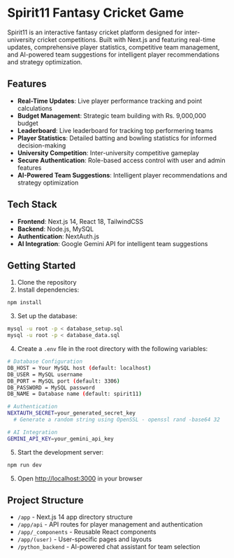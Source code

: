 # Spirit11 Fantasy Cricket Game

Spirit11 is an interactive fantasy cricket platform designed for inter-university cricket competitions. Built with Next.js and featuring real-time updates, comprehensive player statistics, competitive team management, and AI-powered team suggestions for intelligent player recommendations and strategy optimization.

## Features

- **Real-Time Updates**: Live player performance tracking and point calculations
- **Budget Management**: Strategic team building with Rs. 9,000,000 budget
- **Leaderboard**: Live leaderboard for tracking top performering teams
- **Player Statistics**: Detailed batting and bowling statistics for informed decision-making
- **University Competition**: Inter-university competitive gameplay
- **Secure Authentication**: Role-based access control with user and admin features
- **AI-Powered Team Suggestions**: Intelligent player recommendations and strategy optimization

## Tech Stack

- **Frontend**: Next.js 14, React 18, TailwindCSS
- **Backend**: Node.js, MySQL
- **Authentication**: NextAuth.js
- **AI Integration**: Google Gemini API for intelligent team suggestions

## Getting Started

1. Clone the repository
2. Install dependencies:
```bash
npm install
```
3. Set up the database:
```bash
mysql -u root -p < database_setup.sql
mysql -u root -p < database_data.sql
```
4. Create a `.env` file in the root directory with the following variables:
```bash
# Database Configuration
DB_HOST = Your MySQL host (default: localhost)
DB_USER = MySQL username
DB_PORT = MySQL port (default: 3306)
DB_PASSWORD = MySQL password
DB_NAME = Database name (default: spirit11)

# Authentication
NEXTAUTH_SECRET=your_generated_secret_key
  # Generate a random string using OpenSSL - openssl rand -base64 32

# AI Integration
GEMINI_API_KEY=your_gemini_api_key
```
5. Start the development server:
```bash
npm run dev
```

5. Open [http://localhost:3000](http://localhost:3000) in your browser

## Project Structure

- `/app` - Next.js 14 app directory structure
- `/app/api` - API routes for player management and authentication
- `/app/_components` - Reusable React components
- `/app/(user)` - User-specific pages and layouts
- `/python_backend` - AI-powered chat assistant for team selection